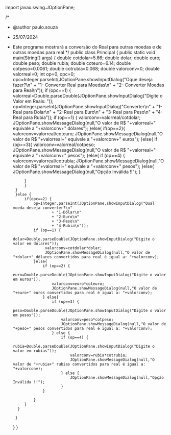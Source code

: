 
import javax.swing.JOptionPane;

/*
 * @author paulo.souza
 * 25/07/2024
 * Este programa mostrará a conversão do Real para outras moedas e de outras moedas para real
 */
public class Principal {
    public static void main(String[] args) {
        double cotdolar=5.66;
        double dolar;
        double euro;
        double peso;
        double rubia;
        double coteuro=6.14;
        double cotpeso=0.0061;
        double cotrubia=0.068;
        double valorconv=0;
        double valorreal=0;
        int op=0, opc=0;
        opc=Integer.parseInt(JOptionPane.showInputDialog("Oque deseja fazer?\n"
                + "1- Converter Real para Moedas\n"
                + "2- Converter Moedas para Real\n"));
        if (opc==1) {
               valorreal=Double.parseDouble(JOptionPane.showInputDialog("Digite o Valor em Reais: "));
        op=Integer.parseInt(JOptionPane.showInputDialog("Converter\n"
                + "1-Real para Dolar\n"
                + "2-Real para Euro\n"
                + "3-Real para Peso\n"
                + "4-Real para Rubia"));
        if (op==1) {
            valorconv=valorreal/cotdolar;
            JOptionPane.showMessageDialog(null,"O valor de R$ "+valorreal+" equivale a "+valorconv+" dólares");
        }else{
            if(op==2){
                valorconv=valorreal/coteuro;
                JOptionPane.showMessageDialog(null,"O valor de R$ "+valorreal+" equivele a "+valorconv+" euros");
            }else{
                if (op==3){
                    valorconv=valorreal/cotpeso;
                    JOptionPane.showMessageDialog(null,"O valor de R$ "+valorreal+" equivale a "+valorconv+" pesos");
                }else{
                    if (op==4) {
                        valorconv=valorreal/cotrubia;
                        JOptionPane.showMessageDialog(null,"O valor de R$ "+valorreal+" equivale a "+valorconv+" pesos");
                    }else{
                        JOptionPane.showMessageDialog(null,"Opção Inválida !!");
                    }
                
            }
            }
        }
        }else {
            if(opc==2) {
                op=Integer.parseInt(JOptionPane.showInputDialog("Qual moeda deseja converter?\n"
                        + "1-Dólar\n"
                        + "2-Euro\n"
                        + "3-Peso\n"
                        + "4-Rubia\n"));
                if (op==1) {
                     dolar=Double.parseDouble(JOptionPane.showInputDialog("Digite o valor em dólares"));
                     valorconv=cotdolar*dolar;
                     JOptionPane.showMessageDialog(null,"O valor de "+dolar+" dólares convertidos para real é igual a: "+valorconv);
                }else{
                    if (op==2) {
                        euro=Double.parseDouble(JOptionPane.showInputDialog("Digite o valor em euros"));
                        valorconv=euro*coteuro;
                        JOptionPane.showMessageDialog(null,"O valor de "+euro+" euros convertidos para real é igual a: "+valorconv);
                    } else{
                        if (op==3) {
                            peso=Double.parseDouble(JOptionPane.showInputDialog("Digite o valor em pesos"));
                            valorconv=peso*cotpeso;
                            JOptionPane.showMessageDialog(null,"O valor de "+peso+" pesos convertidos para real é igual a: "+valorconv);
                        } else {
                            if (op==4) {
                                rubia=Double.parseDouble(JOptionPane.showInputDialog("Digite o valor em rubias"));
                                valorconv=rubia*cotrubia;
                                JOptionPane.showMessageDialog(null,"O valor de "+rubia+" rubias convertidos para real é igual a: "+valorconv);
                            } else {
                                JOptionPane.showMessageDialog(null,"Opção Inválida !!");
                            }
                    }
                        
                } 
            }
         }
     
        }
    }
}
